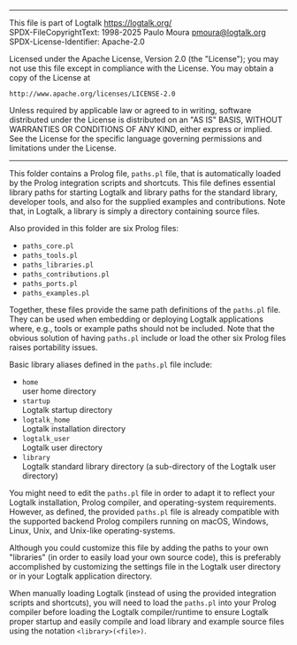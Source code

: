 ________________________________________________________________________

This file is part of Logtalk <https://logtalk.org/>  
SPDX-FileCopyrightText: 1998-2025 Paulo Moura <pmoura@logtalk.org>  
SPDX-License-Identifier: Apache-2.0

Licensed under the Apache License, Version 2.0 (the "License");
you may not use this file except in compliance with the License.
You may obtain a copy of the License at

    http://www.apache.org/licenses/LICENSE-2.0

Unless required by applicable law or agreed to in writing, software
distributed under the License is distributed on an "AS IS" BASIS,
WITHOUT WARRANTIES OR CONDITIONS OF ANY KIND, either express or implied.
See the License for the specific language governing permissions and
limitations under the License.
________________________________________________________________________


This folder contains a Prolog file, `paths.pl` file, that is automatically
loaded by the Prolog integration scripts and shortcuts. This file defines
essential library paths for starting Logtalk and library paths for the
standard library, developer tools, and also for the supplied examples
and contributions. Note that, in Logtalk, a library is simply a directory
containing source files.

Also provided in this folder are six Prolog files:

- `paths_core.pl`
- `paths_tools.pl`
- `paths_libraries.pl`
- `paths_contributions.pl`
- `paths_ports.pl`
- `paths_examples.pl`

Together, these files provide the same path definitions of the `paths.pl`
file. They can be used when embedding or deploying Logtalk applications
where, e.g., tools or example paths should not be included. Note that the
obvious solution of having `paths.pl` include or load the other six Prolog
files raises portability issues.

Basic library aliases defined in the `paths.pl` file include:

- `home`  
	user home directory
- `startup`  
	Logtalk startup directory
- `logtalk_home`  
	Logtalk installation directory
- `logtalk_user`  
	Logtalk user directory
- `library`  
	Logtalk standard library directory (a sub-directory of the Logtalk user directory)

You might need to edit the `paths.pl` file in order to adapt it to 
reflect your Logtalk installation, Prolog compiler, and operating-system 
requirements. However, as defined, the provided `paths.pl` file is already
compatible with the supported backend Prolog compilers running on macOS,
Windows, Linux, Unix, and Unix-like operating-systems.

Although you could customize this file by adding the paths to your own
"libraries" (in order to easily load your own source code), this is
preferably accomplished by customizing the settings file in the Logtalk
user directory or in your Logtalk application directory.

When manually loading Logtalk (instead of using the provided integration
scripts and shortcuts), you will need to load the `paths.pl` into your
Prolog compiler before loading the Logtalk compiler/runtime to ensure
Logtalk proper startup and easily compile and load library and example
source files using the notation `<library>(<file>)`.
